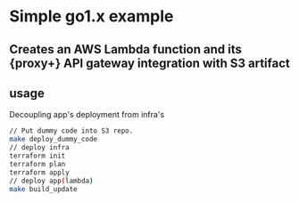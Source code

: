 # Simple go1.x example
## Creates an AWS Lambda function and its {proxy+} API gateway integration with S3 artifact
## usage
Decoupling app's deployment from infra's
```bash
// Put dummy code into S3 repo.
make deploy_dummy_code
// deploy infra
terraform init
terraform plan
terraform apply
// deploy app(lambda) 
make build_update

```